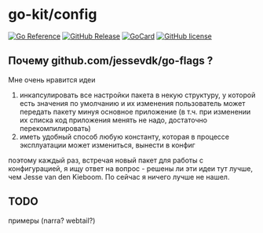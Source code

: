 # go-kit/config

[![Go Reference][ref1]][ref2]
 [![GitHub Release][gr1]][gr2]
 [![GoCard][gc1]][gc2]
 [![GitHub license][gl1]][gl2]

[ref1]: https://pkg.go.dev/badge/github.com/LeKovr/go-kit/config.svg
[ref2]: https://pkg.go.dev/github.com/LeKovr/go-kit/config
[gc1]: https://goreportcard.com/badge/github.com/LeKovr/go-kit/config
[gc2]: https://goreportcard.com/report/github.com/LeKovr/go-kit/config
[gr1]: https://img.shields.io/github/release/LeKovr/go-kit/config.svg
[gr2]: https://github.com/LeKovr/go-kit/config/releases
[gl1]: https://img.shields.io/github/license/LeKovr/go-kit.svg
[gl2]: https://github.com/LeKovr/go-kit/blob/master/LICENSE

## Почему github.com/jessevdk/go-flags ?

Мне очень нравится идеи
1. инкапсулировать все настройки пакета в некую структуру, у которой есть значения по умолчанию и их изменения
пользователь может передать пакету минуя основное приложение (в т.ч. при изменении их списка код приложения менять не надо, достаточно перекомпилировать)
2. иметь удобный способ любую константу, которая в процессе эксплуатации может измениться, вынести в конфиг

поэтому каждый раз, встречая новый пакет для работы с конфигурацией, я ищу ответ на вопрос - решены ли эти идеи тут лучше, чем Jesse van den Kieboom. По сейчас я ничего лучше не нашел.


## TODO

примеры (narra? webtail?)
